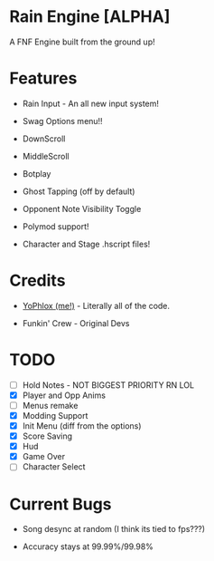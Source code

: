 # Rain Engine [ALPHA]

A FNF Engine built from the ground up!

# Features

* Rain Input - An all new input system!

* Swag Options menu!!

* DownScroll

* MiddleScroll

* Botplay

* Ghost Tapping (off by default)

* Opponent Note Visibility Toggle

* Polymod support!

* Character and Stage .hscript files!

# Credits

* [YoPhlox (me!)](https://x.com/yophlox) - Literally all of the code.

* Funkin' Crew - Original Devs

# TODO

- [ ] Hold Notes - NOT BIGGEST PRIORITY RN LOL
- [x] Player and Opp Anims
- [ ] Menus remake
- [x] Modding Support
- [x] Init Menu (diff from the options)
- [x] Score Saving
- [x] Hud
- [x] Game Over
- [ ] Character Select

# Current Bugs

- Song desync at random (I think its tied to fps???)

- Accuracy stays at 99.99%/99.98%